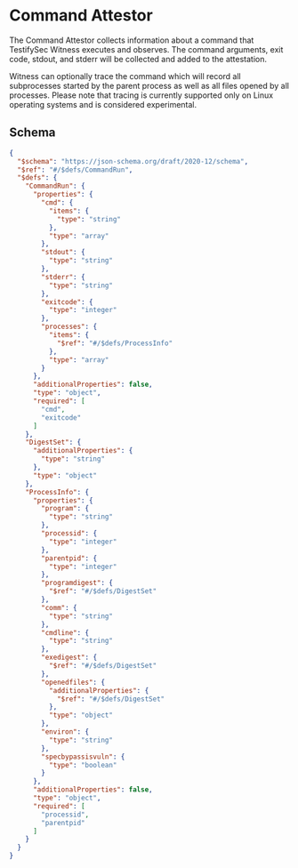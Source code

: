 # Command Attestor

The Command Attestor collects information about a command that TestifySec Witness executes and observes.
The command arguments, exit code, stdout, and stderr will be collected and added to the attestation.

Witness can optionally trace the command which will record all subprocesses started by the parent process
as well as all files opened by all processes. Please note that tracing is currently supported only on
Linux operating systems and is considered experimental.

## Schema
```json
{
  "$schema": "https://json-schema.org/draft/2020-12/schema",
  "$ref": "#/$defs/CommandRun",
  "$defs": {
    "CommandRun": {
      "properties": {
        "cmd": {
          "items": {
            "type": "string"
          },
          "type": "array"
        },
        "stdout": {
          "type": "string"
        },
        "stderr": {
          "type": "string"
        },
        "exitcode": {
          "type": "integer"
        },
        "processes": {
          "items": {
            "$ref": "#/$defs/ProcessInfo"
          },
          "type": "array"
        }
      },
      "additionalProperties": false,
      "type": "object",
      "required": [
        "cmd",
        "exitcode"
      ]
    },
    "DigestSet": {
      "additionalProperties": {
        "type": "string"
      },
      "type": "object"
    },
    "ProcessInfo": {
      "properties": {
        "program": {
          "type": "string"
        },
        "processid": {
          "type": "integer"
        },
        "parentpid": {
          "type": "integer"
        },
        "programdigest": {
          "$ref": "#/$defs/DigestSet"
        },
        "comm": {
          "type": "string"
        },
        "cmdline": {
          "type": "string"
        },
        "exedigest": {
          "$ref": "#/$defs/DigestSet"
        },
        "openedfiles": {
          "additionalProperties": {
            "$ref": "#/$defs/DigestSet"
          },
          "type": "object"
        },
        "environ": {
          "type": "string"
        },
        "specbypassisvuln": {
          "type": "boolean"
        }
      },
      "additionalProperties": false,
      "type": "object",
      "required": [
        "processid",
        "parentpid"
      ]
    }
  }
}
```
